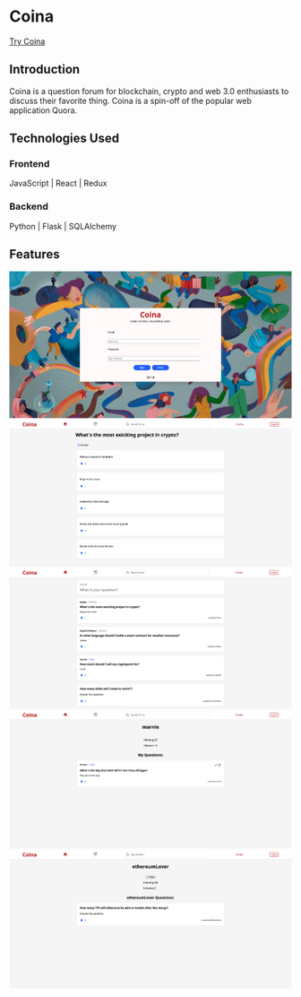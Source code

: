 # Coina

<a href="https://coina.herokuapp.com"/>Try Coina</a>

## Introduction
Coina is a question forum for blockchain, crypto and web 3.0 enthusiasts to discuss their favorite thing. Coina is a spin-off of the popular web application Quora. 

## Technologies Used

### Frontend
JavaScript | React | Redux
### Backend
Python | Flask | SQLAlchemy

## Features
![Alt Text](https://github.com/asabushaban/Coina/blob/main/react-app/public/wireframes/login:splash.png)
![Alt Text](https://github.com/asabushaban/Coina/blob/main/react-app/public/wireframes/Answers.png)
![Alt Text](https://github.com/asabushaban/Coina/blob/main/react-app/public/wireframes/Home.png)
![Alt Text](https://github.com/asabushaban/Coina/blob/main/react-app/public/wireframes/MyProfile.png)
![Alt Text](https://github.com/asabushaban/Coina/blob/main/react-app/public/wireframes/other-users-profile.png)
